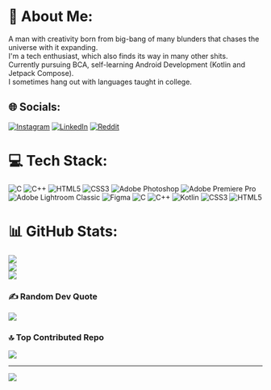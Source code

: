 # 💫 About Me:
A man with creativity born from big-bang of many blunders that chases the universe with it expanding.<br>I'm a tech enthusiast, which also finds its way in many other shits.<br>Currently pursuing BCA, self-learning Android Development (Kotlin and Jetpack Compose).<br>I sometimes hang out with languages taught in college.


## 🌐 Socials:
[![Instagram](https://img.shields.io/badge/Instagram-%23E4405F.svg?logo=Instagram&logoColor=white)](https://instagram.com/shrigiri008) [![LinkedIn](https://img.shields.io/badge/LinkedIn-%230077B5.svg?logo=linkedin&logoColor=white)](https://linkedin.com/in/shrigiri-patil-740a89240) [![Reddit](https://img.shields.io/badge/Reddit-%23FF4500.svg?logo=Reddit&logoColor=white)](https://reddit.com/user/shader008) 

# 💻 Tech Stack:
![C](https://img.shields.io/badge/c-%2300599C.svg?style=for-the-badge&logo=c&logoColor=white) ![C++](https://img.shields.io/badge/c++-%2300599C.svg?style=for-the-badge&logo=c%2B%2B&logoColor=white) ![HTML5](https://img.shields.io/badge/html5-%23E34F26.svg?style=for-the-badge&logo=html5&logoColor=white) ![CSS3](https://img.shields.io/badge/css3-%231572B6.svg?style=for-the-badge&logo=css3&logoColor=white) ![Adobe Photoshop](https://img.shields.io/badge/adobe%20photoshop-%2331A8FF.svg?style=for-the-badge&logo=adobe%20photoshop&logoColor=white) ![Adobe Premiere Pro](https://img.shields.io/badge/Adobe%20Premiere%20Pro-9999FF.svg?style=for-the-badge&logo=Adobe%20Premiere%20Pro&logoColor=white) ![Adobe Lightroom Classic](https://img.shields.io/badge/Adobe%20Lightroom%20Classic-31A8FF.svg?style=for-the-badge&logo=Adobe%20Lightroom%20Classic&logoColor=white) ![Figma](https://img.shields.io/badge/figma-%23F24E1E.svg?style=for-the-badge&logo=figma&logoColor=white) ![C](https://img.shields.io/badge/c-%2300599C.svg?style=for-the-badge&logo=c&logoColor=white) ![C++](https://img.shields.io/badge/c++-%2300599C.svg?style=for-the-badge&logo=c%2B%2B&logoColor=white) ![Kotlin](https://img.shields.io/badge/kotlin-%237F52FF.svg?style=for-the-badge&logo=kotlin&logoColor=white) ![CSS3](https://img.shields.io/badge/css3-%231572B6.svg?style=for-the-badge&logo=css3&logoColor=white) ![HTML5](https://img.shields.io/badge/html5-%23E34F26.svg?style=for-the-badge&logo=html5&logoColor=white)
# 📊 GitHub Stats:
![](https://github-readme-stats.vercel.app/api?username=BosadBillaHun&theme=blue-green&hide_border=false&include_all_commits=false&count_private=false)<br/>
![](https://github-readme-streak-stats.herokuapp.com/?user=BosadBillaHun&theme=blue-green&hide_border=false)<br/>
![](https://github-readme-stats.vercel.app/api/top-langs/?username=BosadBillaHun&theme=blue-green&hide_border=false&include_all_commits=false&count_private=false&layout=compact)

### ✍️ Random Dev Quote
![](https://quotes-github-readme.vercel.app/api?type=horizontal&theme=gruvbox)

### 🔝 Top Contributed Repo
![](https://github-contributor-stats.vercel.app/api?username=BosadBillaHun&limit=5&theme=bear&combine_all_yearly_contributions=true)

---
[![](https://visitcount.itsvg.in/api?id=BosadBillaHun&icon=3&color=1)](https://visitcount.itsvg.in)

<!-- Proudly created with GPRM ( https://gprm.itsvg.in ) -->
